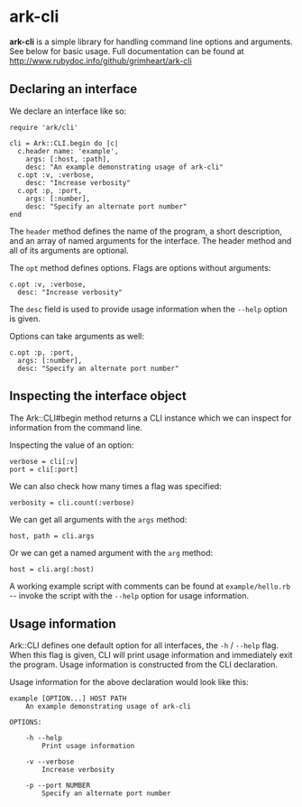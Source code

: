 # ark-cli

__ark-cli__ is a simple library for handling command line options and
arguments. See below for basic usage. Full documentation can be found at
http://www.rubydoc.info/github/grimheart/ark-cli



## Declaring an interface

We declare an interface like so:

    require 'ark/cli'

    cli = Ark::CLI.begin do |c|
      c.header name: 'example',
        args: [:host, :path],
        desc: "An example demonstrating usage of ark-cli"
      c.opt :v, :verbose,
        desc: "Increase verbosity"
      c.opt :p, :port,
        args: [:number],
        desc: "Specify an alternate port number"
    end

The `header` method defines the name of the program, a short description, and
an array of named arguments for the interface. The header method and all of its
arguments are optional.

The `opt` method defines options. Flags are options without arguments:

    c.opt :v, :verbose,
      desc: "Increase verbosity"

The `desc` field is used to provide usage information when the `--help` option
is given.

Options can take arguments as well:

    c.opt :p, :port,
      args: [:number],
      desc: "Specify an alternate port number"



## Inspecting the interface object

The Ark::CLI#begin method returns a CLI instance which we can inspect for
information from the command line.

Inspecting the value of an option:

    verbose = cli[:v]
    port = cli[:port]

We can also check how many times a flag was specified:

    verbosity = cli.count(:verbose)

We can get all arguments with the `args` method:

    host, path = cli.args

Or we can get a named argument with the `arg` method:

    host = cli.arg(:host)

A working example script with comments can be found at `example/hello.rb` --
invoke the script with the `--help` option for usage information.



## Usage information

Ark::CLI defines one default option for all interfaces, the `-h` / `--help`
flag. When this flag is given, CLI will print usage information and immediately
exit the program. Usage information is constructed from the CLI declaration.

Usage information for the above declaration would look like this:

    example [OPTION...] HOST PATH
        An example demonstrating usage of ark-cli

    OPTIONS:

        -h --help
            Print usage information

        -v --verbose
            Increase verbosity

        -p --port NUMBER
            Specify an alternate port number

